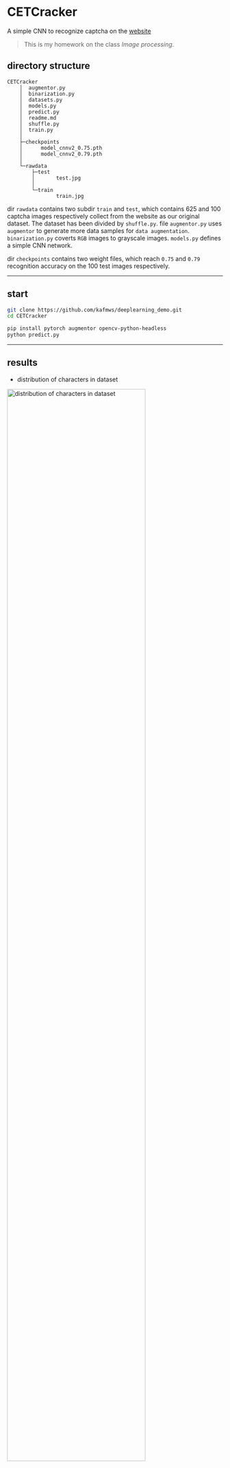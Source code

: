 # CETCracker

A simple CNN to recognize captcha on the [website](https://passport.neea.edu.cn/CETLogin?ReturnUrl=https://cet-bm.neea.edu.cn/Home/VerifyPassport/?LoginType=0)

> This is my homework on the class *Image processing*.

## directory structure

```file
CETCracker
    │  augmentor.py
    │  binarization.py
    │  datasets.py
    │  models.py
    │  predict.py
    │  readme.md
    │  shuffle.py
    │  train.py
    │  
    ├─checkpoints
    │      model_cnnv2_0.75.pth
    │      model_cnnv2_0.79.pth
    │      
    └─rawdata
        ├─test  
        │       test.jpg
        │      
        └─train 
                train.jpg
```

dir  `rawdata` contains two subdir `train` and `test`, which contains 625 and 100 captcha images respectively collect from the website as our original dataset. The dataset has been divided by `shuffle.py`.
file `augmentor.py` uses `augmentor` to generate more data samples for `data augmentation`.
`binarization.py` coverts `RGB` images to grayscale images.
`models.py` defines a simple CNN network.

dir `checkpoints` contains two weight files, which reach `0.75` and `0.79` recognition accuracy on the 100 test images respectively.

---

## start
```bash
git clone https://github.com/kafmws/deeplearning_demo.git
cd CETCracker

pip install pytorch augmentor opencv-python-headless
python predict.py
```

---

## results

- distribution of characters in dataset

<img src="https://cdn.jsdelivr.net/gh/kafmws/pictures/notes/distribution of characters in dataset.png" alt="distribution of characters in dataset" width="80%">

&emsp;&emsp;

- model architecture

<img src="https://cdn.jsdelivr.net/gh/kafmws/pictures/notes/model Architecture.png" alt="model Architecture" width="80%">

&emsp;&emsp;

- Experimental setup and the results

<img src="https://cdn.jsdelivr.net/gh/kafmws/pictures/notes/Experimental setup and results of CNN.png" alt="Experimental setup and results of CNN" width="80%">

## Reference

https://github.com/ice-tong/pytorch-captcha